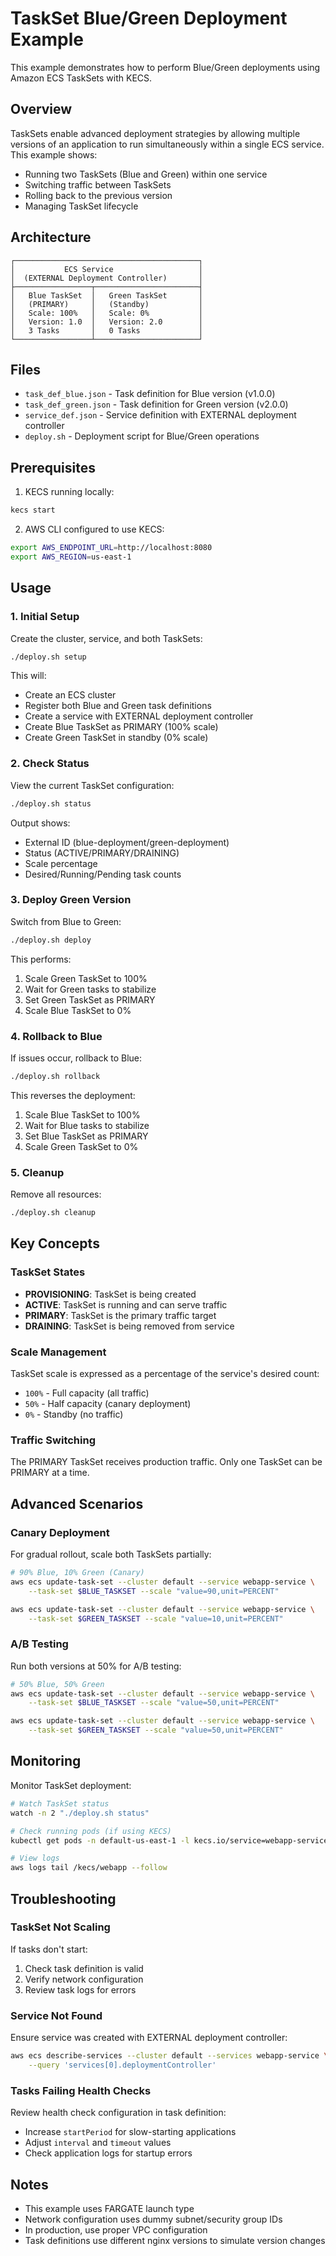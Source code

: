 # TaskSet Blue/Green Deployment Example

This example demonstrates how to perform Blue/Green deployments using Amazon ECS TaskSets with KECS.

## Overview

TaskSets enable advanced deployment strategies by allowing multiple versions of an application to run simultaneously within a single ECS service. This example shows:

- Running two TaskSets (Blue and Green) within one service
- Switching traffic between TaskSets
- Rolling back to the previous version
- Managing TaskSet lifecycle

## Architecture

```
┌─────────────────────────────────────────┐
│           ECS Service                   │
│  (EXTERNAL Deployment Controller)       │
├─────────────────┬───────────────────────┤
│   Blue TaskSet  │   Green TaskSet       │
│   (PRIMARY)     │   (Standby)           │
│   Scale: 100%   │   Scale: 0%           │
│   Version: 1.0  │   Version: 2.0        │
│   3 Tasks       │   0 Tasks             │
└─────────────────┴───────────────────────┘
```

## Files

- `task_def_blue.json` - Task definition for Blue version (v1.0.0)
- `task_def_green.json` - Task definition for Green version (v2.0.0)
- `service_def.json` - Service definition with EXTERNAL deployment controller
- `deploy.sh` - Deployment script for Blue/Green operations

## Prerequisites

1. KECS running locally:
```bash
kecs start
```

2. AWS CLI configured to use KECS:
```bash
export AWS_ENDPOINT_URL=http://localhost:8080
export AWS_REGION=us-east-1
```

## Usage

### 1. Initial Setup

Create the cluster, service, and both TaskSets:

```bash
./deploy.sh setup
```

This will:
- Create an ECS cluster
- Register both Blue and Green task definitions
- Create a service with EXTERNAL deployment controller
- Create Blue TaskSet as PRIMARY (100% scale)
- Create Green TaskSet in standby (0% scale)

### 2. Check Status

View the current TaskSet configuration:

```bash
./deploy.sh status
```

Output shows:
- External ID (blue-deployment/green-deployment)
- Status (ACTIVE/PRIMARY/DRAINING)
- Scale percentage
- Desired/Running/Pending task counts

### 3. Deploy Green Version

Switch from Blue to Green:

```bash
./deploy.sh deploy
```

This performs:
1. Scale Green TaskSet to 100%
2. Wait for Green tasks to stabilize
3. Set Green TaskSet as PRIMARY
4. Scale Blue TaskSet to 0%

### 4. Rollback to Blue

If issues occur, rollback to Blue:

```bash
./deploy.sh rollback
```

This reverses the deployment:
1. Scale Blue TaskSet to 100%
2. Wait for Blue tasks to stabilize
3. Set Blue TaskSet as PRIMARY
4. Scale Green TaskSet to 0%

### 5. Cleanup

Remove all resources:

```bash
./deploy.sh cleanup
```

## Key Concepts

### TaskSet States

- **PROVISIONING**: TaskSet is being created
- **ACTIVE**: TaskSet is running and can serve traffic
- **PRIMARY**: TaskSet is the primary traffic target
- **DRAINING**: TaskSet is being removed from service

### Scale Management

TaskSet scale is expressed as a percentage of the service's desired count:
- `100%` - Full capacity (all traffic)
- `50%` - Half capacity (canary deployment)
- `0%` - Standby (no traffic)

### Traffic Switching

The PRIMARY TaskSet receives production traffic. Only one TaskSet can be PRIMARY at a time.

## Advanced Scenarios

### Canary Deployment

For gradual rollout, scale both TaskSets partially:

```bash
# 90% Blue, 10% Green (Canary)
aws ecs update-task-set --cluster default --service webapp-service \
    --task-set $BLUE_TASKSET --scale "value=90,unit=PERCENT"

aws ecs update-task-set --cluster default --service webapp-service \
    --task-set $GREEN_TASKSET --scale "value=10,unit=PERCENT"
```

### A/B Testing

Run both versions at 50% for A/B testing:

```bash
# 50% Blue, 50% Green
aws ecs update-task-set --cluster default --service webapp-service \
    --task-set $BLUE_TASKSET --scale "value=50,unit=PERCENT"

aws ecs update-task-set --cluster default --service webapp-service \
    --task-set $GREEN_TASKSET --scale "value=50,unit=PERCENT"
```

## Monitoring

Monitor TaskSet deployment:

```bash
# Watch TaskSet status
watch -n 2 "./deploy.sh status"

# Check running pods (if using KECS)
kubectl get pods -n default-us-east-1 -l kecs.io/service=webapp-service

# View logs
aws logs tail /kecs/webapp --follow
```

## Troubleshooting

### TaskSet Not Scaling

If tasks don't start:
1. Check task definition is valid
2. Verify network configuration
3. Review task logs for errors

### Service Not Found

Ensure service was created with EXTERNAL deployment controller:
```bash
aws ecs describe-services --cluster default --services webapp-service \
    --query 'services[0].deploymentController'
```

### Tasks Failing Health Checks

Review health check configuration in task definition:
- Increase `startPeriod` for slow-starting applications
- Adjust `interval` and `timeout` values
- Check application logs for startup errors

## Notes

- This example uses FARGATE launch type
- Network configuration uses dummy subnet/security group IDs
- In production, use proper VPC configuration
- Task definitions use different nginx versions to simulate version changes